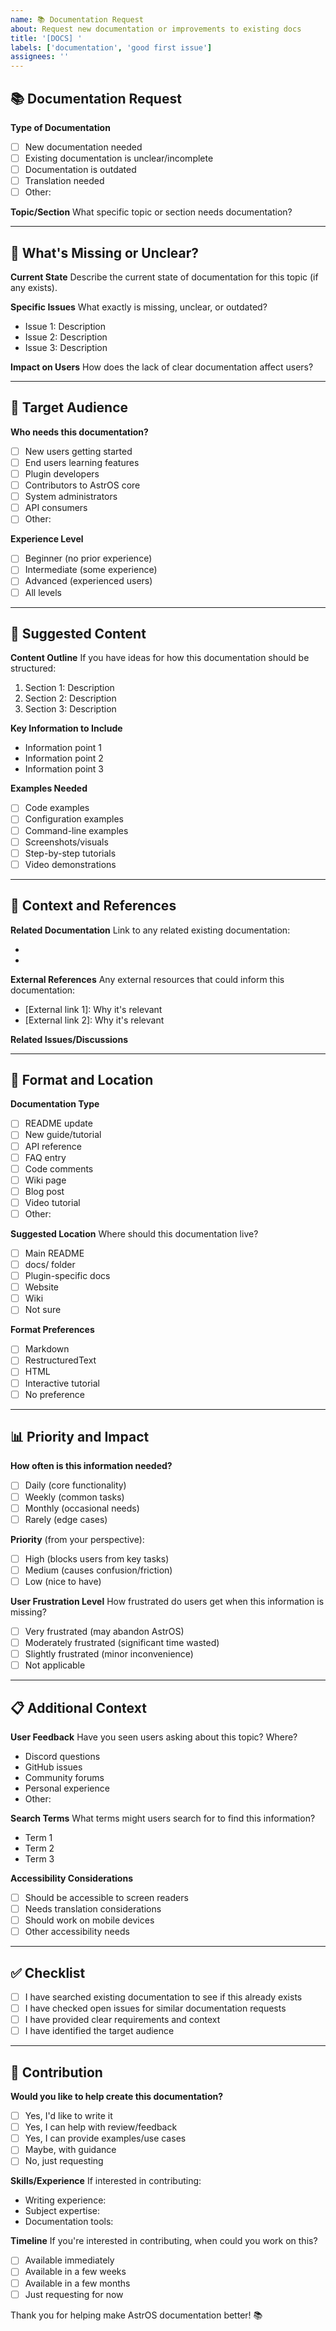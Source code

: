 ```yaml
---
name: 📚 Documentation Request
about: Request new documentation or improvements to existing docs
title: '[DOCS] '
labels: ['documentation', 'good first issue']
assignees: ''
---
```


## 📚 Documentation Request

**Type of Documentation**
- [ ] New documentation needed
- [ ] Existing documentation is unclear/incomplete
- [ ] Documentation is outdated
- [ ] Translation needed
- [ ] Other: <!-- Please specify -->

**Topic/Section**
What specific topic or section needs documentation?

---

## 📍 What's Missing or Unclear?

**Current State**
Describe the current state of documentation for this topic (if any exists).

**Specific Issues**
What exactly is missing, unclear, or outdated?
- Issue 1: Description
- Issue 2: Description
- Issue 3: Description

**Impact on Users**
How does the lack of clear documentation affect users?

---

## 🎯 Target Audience

**Who needs this documentation?**
- [ ] New users getting started
- [ ] End users learning features
- [ ] Plugin developers
- [ ] Contributors to AstrOS core
- [ ] System administrators
- [ ] API consumers
- [ ] Other: <!-- Please specify -->

**Experience Level**
- [ ] Beginner (no prior experience)
- [ ] Intermediate (some experience)
- [ ] Advanced (experienced users)
- [ ] All levels

---

## 📝 Suggested Content

**Content Outline**
If you have ideas for how this documentation should be structured:
1. Section 1: Description
2. Section 2: Description
3. Section 3: Description

**Key Information to Include**
- Information point 1
- Information point 2
- Information point 3

**Examples Needed**
- [ ] Code examples
- [ ] Configuration examples
- [ ] Command-line examples
- [ ] Screenshots/visuals
- [ ] Step-by-step tutorials
- [ ] Video demonstrations

---

## 🔗 Context and References

**Related Documentation**
Link to any related existing documentation:
- [Link 1]: Description
- [Link 2]: Description

**External References**
Any external resources that could inform this documentation:
- [External link 1]: Why it's relevant
- [External link 2]: Why it's relevant

**Related Issues/Discussions**
<!-- Link any related issues, e.g., #123 -->

---

## 🎨 Format and Location

**Documentation Type**
- [ ] README update
- [ ] New guide/tutorial
- [ ] API reference
- [ ] FAQ entry
- [ ] Code comments
- [ ] Wiki page
- [ ] Blog post
- [ ] Video tutorial
- [ ] Other: <!-- Please specify -->

**Suggested Location**
Where should this documentation live?
- [ ] Main README
- [ ] docs/ folder
- [ ] Plugin-specific docs
- [ ] Website
- [ ] Wiki
- [ ] Not sure

**Format Preferences**
- [ ] Markdown
- [ ] RestructuredText
- [ ] HTML
- [ ] Interactive tutorial
- [ ] No preference

---

## 📊 Priority and Impact

**How often is this information needed?**
- [ ] Daily (core functionality)
- [ ] Weekly (common tasks)
- [ ] Monthly (occasional needs)
- [ ] Rarely (edge cases)

**Priority** (from your perspective):
- [ ] High (blocks users from key tasks)
- [ ] Medium (causes confusion/friction)
- [ ] Low (nice to have)

**User Frustration Level**
How frustrated do users get when this information is missing?
- [ ] Very frustrated (may abandon AstrOS)
- [ ] Moderately frustrated (significant time wasted)
- [ ] Slightly frustrated (minor inconvenience)
- [ ] Not applicable

---

## 📋 Additional Context

**User Feedback**
Have you seen users asking about this topic? Where?
- Discord questions
- GitHub issues
- Community forums
- Personal experience
- Other: <!-- Please specify -->

**Search Terms**
What terms might users search for to find this information?
- Term 1
- Term 2
- Term 3

**Accessibility Considerations**
- [ ] Should be accessible to screen readers
- [ ] Needs translation considerations
- [ ] Should work on mobile devices
- [ ] Other accessibility needs

---

## ✅ Checklist

- [ ] I have searched existing documentation to see if this already exists
- [ ] I have checked open issues for similar documentation requests
- [ ] I have provided clear requirements and context
- [ ] I have identified the target audience

---

## 🤝 Contribution

**Would you like to help create this documentation?**
- [ ] Yes, I'd like to write it
- [ ] Yes, I can help with review/feedback
- [ ] Yes, I can provide examples/use cases
- [ ] Maybe, with guidance
- [ ] No, just requesting

**Skills/Experience**
If interested in contributing:
- Writing experience: <!-- e.g., technical writing, user guides -->
- Subject expertise: <!-- e.g., deep knowledge of this topic -->
- Documentation tools: <!-- e.g., Markdown, Sphinx, GitBook -->

**Timeline**
If you're interested in contributing, when could you work on this?
- [ ] Available immediately
- [ ] Available in a few weeks
- [ ] Available in a few months
- [ ] Just requesting for now

Thank you for helping make AstrOS documentation better! 📚